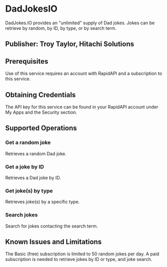 # DadJokesIO
DadJokes.IO provides an "unlimited" supply of Dad jokes. Jokes can be retrieve by random, by ID, by type, or by search term.

## Publisher: Troy Taylor, Hitachi Solutions

## Prerequisites
Use of this service requires an account with RapidAPI and a subscription to this service.

## Obtaining Credentials
The API key for this service can be found in your RapidAPI account under My Apps and the Security section.

## Supported Operations
### Get a random joke
Retrieves a random Dad joke.
### Get a joke by ID
Retrieves a Dad joke by ID.
### Get joke(s) by type
Retrieves joke(s) by a specific type.
### Search jokes
Search for jokes contacting the search term.

## Known Issues and Limitations
The Basic (free) subscription is limited to 50 random jokes per day. A paid subscription is needed to retrieve jokes by ID or type, and joke search.
